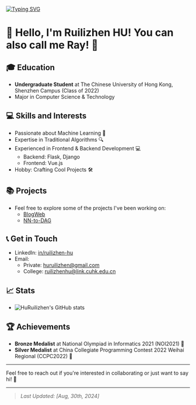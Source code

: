 [![Typing SVG](https://readme-typing-svg.demolab.com?font=Fira+Code&pause=1000&width=435&lines=+I'm+Ray%2C+UG+Student+at++CUHKSZ;Passionate+about+Machine+Learning+%F0%9F%A4%96;Traditional+Algorithms+%F0%9F%94%8D;Frontend+%26+Backend+Development+%F0%9F%92%BB)](https://git.io/typing-svg)

# 👋 Hello, I'm Ruilizhen HU! You can also call me Ray! 🚀

## 🎓 Education
- **Undergraduate Student** at The Chinese University of Hong Kong, Shenzhen Campus (Class of 2022)
- Major in Computer Science & Technology

## 💻 Skills and Interests
- Passionate about Machine Learning 🤖
- Expertise in Traditional Algorithms 🔍
- Experienced in Frontend & Backend Development 💻
  - Backend: Flask, Django
  - Frontend: Vue.js
- Hobby: Crafting Cool Projects 🛠️

## 📚 Projects
- Feel free to explore some of the projects I've been working on:
  - [BlogWeb](https://github.com/HuRuilizhen/Blog-Web)
  - [NN-to-DAG](https://github.com/HuRuilizhen/NN-to-DAG)

## 📞 Get in Touch
- LinkedIn: [in/ruilizhen-hu](www.linkedin.com/in/ruilizhen-hu)
- Email:
  - Private: [huruilizhen@gmail.com](huruilizhen@gmail.com)
  - College: [ruilizhenhu@link.cuhk.edu.cn](ruilizhenhu@link.cuhk.edu.cn)

## 📈 Stats
- ![HuRuilizhen's GitHub stats](https://github-readme-stats.vercel.app/api?username=HuRuilizhen&show_icons=true&theme=radical)

## 🏆 Achievements
- **Bronze Medalist** at National Olympiad in Informatics 2021 (NOI2021) 🥉
- **Silver Medalist** at China Collegiate Programming Contest 2022 Weihai Regional (CCPC2022) 🥈

---
Feel free to reach out if you're interested in collaborating or just want to say hi! 🚀

---

> *Last Updated: [Aug, 30th, 2024]*
<!---
HuRuilizhen/HuRuilizhen is a ✨ special ✨ repository because its `README.md` (this file) appears on your GitHub profile.
You can click the Preview link to take a look at your changes.
--->
